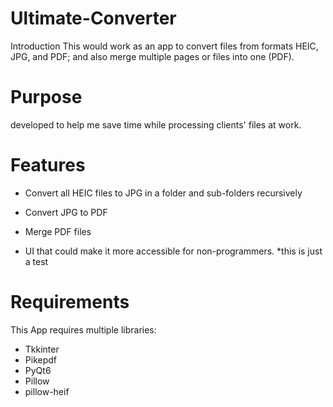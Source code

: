 # Ultimate-Converter

Introduction
This would work as an app to convert files from formats HEIC, JPG, and PDF; and also merge multiple pages or files into one (PDF). 

# Purpose
developed to help me save time while processing clients' files at work. 

# Features

* Convert all HEIC files to JPG in a folder and sub-folders recursively

* Convert JPG to PDF

* Merge PDF files

* UI that could make it more accessible for non-programmers. 
*this is just a test

# Requirements

This App requires multiple libraries:

* Tkkinter
* Pikepdf
* PyQt6
* Pillow
* pillow-heif
